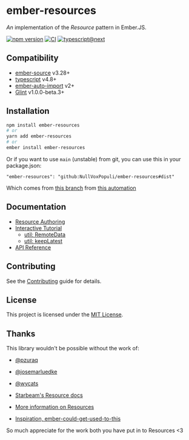 # ember-resources

_An_ implementation of the _Resource_ pattern in Ember.JS.

[![npm version](https://badge.fury.io/js/ember-resources.svg)](https://badge.fury.io/js/ember-resources)
[![CI](https://github.com/NullVoxPopuli/ember-resources/actions/workflows/ci.yml/badge.svg?branch=main&event=push)](https://github.com/NullVoxPopuli/ember-resources/actions/workflows/ci.yml)
[![typescript@next](https://github.com/NullVoxPopuli/ember-resources/actions/workflows/weekly-typescript.yml/badge.svg?branch=main)](https://github.com/NullVoxPopuli/ember-resources/actions/workflows/weekly-typescript.yml)


## Compatibility

* [ember-source][gh-ember-source] v3.28+
* [typescript][gh-typescript] v4.8+
* [ember-auto-import][gh-ember-auto-import] v2+
* [Glint][gh-glint] v1.0.0-beta.3+

[gh-glint]: https://github.com/typed-ember/glint/
[gh-ember-auto-import]: https://github.com/ef4/ember-auto-import
[gh-ember-source]: https://github.com/emberjs/ember.js/
[gh-typescript]: https://github.com/Microsoft/TypeScript/releases

## Installation

```bash
npm install ember-resources
# or
yarn add ember-resources
# or
ember install ember-resources
```

Or if you want to use `main` (unstable) from git, you can use this in your package.json:

```
"ember-resources": "github:NullVoxPopuli/ember-resources#dist"
```
Which comes from [this branch][self-dist] from [this automation][self-dist-ci]

[self-dist]: https://github.com/NullVoxPopuli/ember-resources/tree/dist
[self-dist-ci]: https://github.com/NullVoxPopuli/ember-resources/blob/main/.github/workflows/push-dist.yml

## Documentation


- [Resource Authoring](https://github.com/NullVoxPopuli/ember-resources/blob/main/docs/docs/resources.md)
- [Interactive Tutorial](https://tutorial.glimdown.com/2-reactivity/5-resources)
    - [util: RemoteData](https://tutorial.glimdown.com/11-requesting-data/1-using-remote-data)
    - [util: keepLatest](https://tutorial.glimdown.com/12-loading-patterns/1-keeping-latest)
- [API Reference](https://ember-resources.pages.dev/modules)


## Contributing

See the [Contributing](CONTRIBUTING.md) guide for details.


## License

This project is licensed under the [MIT License](LICENSE.md).


## Thanks


This library wouldn't be possible without the work of:
 - [@pzuraq](https://github.com/pzuraq)
 - [@josemarluedke](https://github.com/josemarluedke)
 - [@wycats](https://github.com/wycats)


 - [Starbeam's Resource docs](https://www.starbeamjs.com/guides/fundamentals/resources.html)
 - [More information on Resources](https://www.pzuraq.com/introducing-use/)
 - [Inspiration, ember-could-get-used-to-this](https://github.com/pzuraq/ember-could-get-used-to-this)


So much appreciate for the work both you have put in to Resources <3


